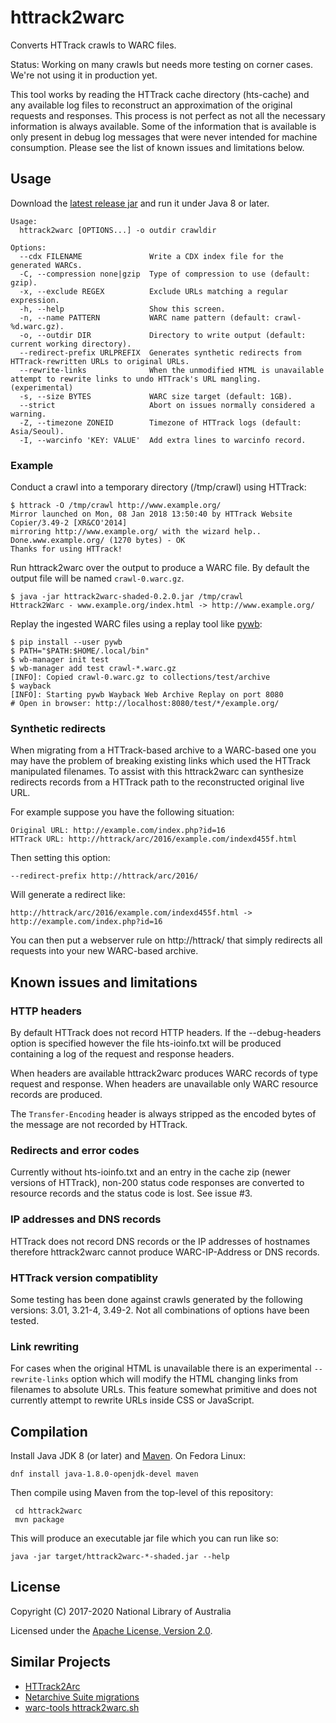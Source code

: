 # httrack2warc

Converts HTTrack crawls to WARC files.

Status: Working on many crawls but needs more testing on corner cases. We're not using it in production yet.

This tool works by reading the HTTrack cache directory (hts-cache) and any available log files to reconstruct an
approximation of the original requests and responses. This process is not perfect as not all the necessary information
is always available. Some of the information that is available is only present in debug log messages that were never
intended for machine consumption. Please see the list of known issues and limitations below.

## Usage

Download the [latest release jar](https://github.com/nla/httrack2warc/releases)
and run it under Java 8 or later.

```
Usage:
  httrack2warc [OPTIONS...] -o outdir crawldir

Options:
  --cdx FILENAME               Write a CDX index file for the generated WARCs.
  -C, --compression none|gzip  Type of compression to use (default: gzip).
  -x, --exclude REGEX          Exclude URLs matching a regular expression.
  -h, --help                   Show this screen.
  -n, --name PATTERN           WARC name pattern (default: crawl-%d.warc.gz).
  -o, --outdir DIR             Directory to write output (default: current working directory).
  --redirect-prefix URLPREFIX  Generates synthetic redirects from HTTrack-rewritten URLs to original URLs.
  --rewrite-links              When the unmodified HTML is unavailable attempt to rewrite links to undo HTTrack's URL mangling. (experimental)
  -s, --size BYTES             WARC size target (default: 1GB).
  --strict                     Abort on issues normally considered a warning.
  -Z, --timezone ZONEID        Timezone of HTTrack logs (default: Asia/Seoul).
  -I, --warcinfo 'KEY: VALUE'  Add extra lines to warcinfo record.
```

### Example

Conduct a crawl into a temporary directory (/tmp/crawl) using HTTrack:

    $ httrack -O /tmp/crawl http://www.example.org/
    Mirror launched on Mon, 08 Jan 2018 13:50:40 by HTTrack Website Copier/3.49-2 [XR&CO'2014]
    mirroring http://www.example.org/ with the wizard help..
    Done.www.example.org/ (1270 bytes) - OK
    Thanks for using HTTrack!

Run httrack2warc over the output to produce a WARC file. By default the output file will be named `crawl-0.warc.gz`.

    $ java -jar httrack2warc-shaded-0.2.0.jar /tmp/crawl
    Httrack2Warc - www.example.org/index.html -> http://www.example.org/

Replay the ingested WARC files using a replay tool like [pywb](https://github.com/ikreymer/pywb):

    $ pip install --user pywb
    $ PATH="$PATH:$HOME/.local/bin"
    $ wb-manager init test
    $ wb-manager add test crawl-*.warc.gz
    [INFO]: Copied crawl-0.warc.gz to collections/test/archive
    $ wayback
    [INFO]: Starting pywb Wayback Web Archive Replay on port 8080
    # Open in browser: http://localhost:8080/test/*/example.org/

### Synthetic redirects

When migrating from a HTTrack-based archive to a WARC-based one you may have the problem of breaking existing links
which used the HTTrack manipulated filenames. To assist with this httrack2warc can synthesize redirects records from a
HTTrack path to the reconstructed original live URL.

For example suppose you have the following situation:
  
    Original URL: http://example.com/index.php?id=16
    HTTrack URL: http://httrack/arc/2016/example.com/indexd455f.html

Then setting this option:

    --redirect-prefix http://httrack/arc/2016/

Will generate a redirect like:

    http://httrack/arc/2016/example.com/indexd455f.html -> http://example.com/index.php?id=16
    
You can then put a webserver rule on http://httrack/ that simply redirects all requests into your new WARC-based
archive.

## Known issues and limitations

### HTTP headers

By default HTTrack does not record HTTP headers. If the --debug-headers option is specified however the file
hts-ioinfo.txt will be produced containing a log of the request and response headers.

When headers are available httrack2warc produces WARC records of type request and response. When headers are unavailable
only WARC resource records are produced.

The `Transfer-Encoding` header is always stripped as the encoded bytes of the message are not recorded by HTTrack.

### Redirects and error codes

Currently without hts-ioinfo.txt and an entry in the cache zip (newer versions of HTTrack), non-200 status code 
responses are converted to resource records and the status code is lost. See issue #3. 

### IP addresses and DNS records

HTTrack does not record DNS records or the IP addresses of hostnames therefore httrack2warc cannot produce
WARC-IP-Address or DNS records.

### HTTrack version compatiblity

Some testing has been done against crawls generated by the following versions: 3.01, 3.21-4, 3.49-2. Not all combinations
of options have been tested.

### Link rewriting

For cases when the original HTML is unavailable there is an experimental ``--rewrite-links`` option which will modify
the HTML changing links from filenames to absolute URLs. This feature somewhat primitive and does not currently 
attempt to rewrite URLs inside CSS or JavaScript.

## Compilation

Install Java JDK 8 (or later) and [Maven](https://maven.apache.org/).  On Fedora Linux:

    dnf install java-1.8.0-openjdk-devel maven

Then compile using Maven from the top-level of this repository:

     cd httrack2warc
     mvn package

This will produce an executable jar file which you can run like so:

    java -jar target/httrack2warc-*-shaded.jar --help

## License

Copyright (C) 2017-2020 National Library of Australia

Licensed under the [Apache License, Version 2.0](LICENSE).

## Similar Projects

* [HTTrack2Arc](https://github.com/arquivo/httrack2arc)
* [Netarchive Suite migrations](https://sbforge.org/sonar/drilldown/measures/1?metric=lines&rids%5B%5D=16)
* [warc-tools httrack2warc.sh](https://code.google.com/archive/p/warc-tools/source/default/source?page=6)
